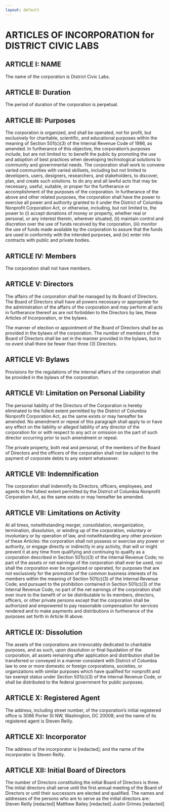 ```yaml
---
layout: default
---
```


# ARTICLES OF INCORPORATION for DISTRICT CIVIC LABS

## ARTICLE I: NAME
The name of the corporation is District Civic Labs.

## ARTICLE II: Duration
The period of duration of the corporation is perpetual.

## ARTICLE III: Purposes
The corporation is organized, and shall be operated, not for profit, but exclusively for charitable, scientific, and educational purposes within the meaning of Section 501(c)(3) of the Internal Revenue Code of 1986, as amended. In furtherance of this objective, the corporation’s purposes include, but are not limited to:
to benefit the public by promoting the use and adoption of best practices when developing technological solutions to community and governmental needs. The corporation shall work to convene varied communities with varied skillsets, including but not limited to developers, users, designers, researchers, and stakeholders, to discover, plan, and create such solutions.
to do any and all lawful acts that may be necessary, useful, suitable, or proper for the furtherance or accomplishment of the purposes of the corporation.
In furtherance of the above and other related purposes, the corporation shall have the power to exercise all power and authority granted to it under the District of Columbia Nonprofit Corporation Act, or otherwise, including, but not limited to, the power to (i) accept donations of money or property, whether real or personal, or any interest therein, wherever situated, (ii) maintain control and discretion over the use of funds received by the corporation, (iii) monitor the use of funds made available by the corporation to assure that the funds are used in conformity with the intended purposes, and (iv) enter into contracts with public and private bodies.

## ARTICLE IV: Members
The corporation shall not have members.

## ARTICLE V: Directors
The affairs of the corporation shall be managed by its Board of Directors. The Board of Directors shall have all powers necessary or appropriate for the administration of the affairs of the corporation and may perform all acts in furtherance thereof as are not forbidden to the Directors by law, these Articles of Incorporation, or the bylaws.

The manner of election or appointment of the Board of Directors shall be as provided in the bylaws of the corporation. The number of members of the Board of Directors shall be set in the manner provided in the bylaws, but in no event shall there be fewer than three (3) Directors.

## ARTICLE VI: Bylaws
Provisions for the regulations of the internal affairs of the corporation shall be provided in the bylaws of the corporation.

## ARTICLE VI: Limitation on Personal Liability

The personal liability of the Directors of the Corporation is hereby eliminated to the fullest extent permitted by the District of Columbia Nonprofit Corporation Act, as the same exists or may hereafter be amended. No amendment or repeal of this paragraph shall apply to or have any effect on the liability or alleged liability of any director of the corporation for or with respect to any act or omission on the part of such director occurring prior to such amendment or repeal.

The private property, both real and personal, of the members of the Board of Directors and the officers of the corporation shall not be subject to the payment of corporate debts to any extent whatsoever.


## ARTICLE VII: Indemnification

The corporation shall indemnify its Directors, officers, employees, and agents to the fullest extent permitted by the District of Columbia Nonprofit Corporation Act, as the same exists or may hereafter be amended.


## ARTICLE VII: Limitations on Activity

At all times, notwithstanding merger, consolidation, reorganization, termination, dissolution, or winding up of the corporation, voluntary or involuntary or by operation of law, and notwithstanding any other provision of these Articles:
the corporation shall not possess or exercise any power or authority, or engage directly or indirectly in any activity, that will or might prevent it at any time from qualifying and continuing to qualify as a corporation described in Section 501(c)(3) of the Internal Revenue Code;
no part of the assets or net earnings of the corporation shall ever be used, nor shall the corporation ever be organized or operated, for purposes that are not exclusively for the promotion of the common business interests of its members within the meaning of Section 501(c)(3) of the Internal Revenue Code; and
pursuant to the prohibition contained in Section 501(c)(3) of the Internal Revenue Code, no part of the net earnings of the corporation shall ever inure to the benefit of or be distributable to its members, directors, officers, or other private persons except that the corporation shall be authorized and empowered to pay reasonable compensation for services rendered and to make payments and distributions in furtherance of the purposes set forth in Article III above.

## ARTICLE IX: Dissolution
The assets of the corporations are irrevocably dedicated to charitable purposes, and as such, upon dissolution or final liquidation of the corporation, all assets remaining after application and distribution shall be transferred or conveyed in a manner consistent with District of Columbia law to one or more domestic or foreign corporations, societies, or organizations with similar purposes which have qualified for nonprofit and tax exempt status under Section 501(c)(3) of the Internal Revenue Code, or shall be distributed to the federal government for public purposes.

## ARTICLE X: Registered Agent
The address, including street number, of the corporation’s initial registered office is 3066 Porter St NW, Washington, DC 20008; and the name of its registered agent is Steven Reilly.

## ARTICLE XI: Incorporator
The address of the incorporator is [redacted]; and the name of the incorporator is Steven Reilly.

## ARTICLE XII: Initial Board of Directors
The number of Directors constituting the initial Board of Directors is three. The initial directors shall serve until the first annual meeting of the Board of Directors or until their successors are elected and qualified.  The names and addresses of the persons who are to serve as the initial directors are:
Steven Reilly
[redacted]
Matthew Bailey
[redacted]
Justin Grimes
[redacted]

